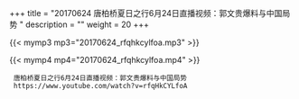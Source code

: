 +++
title = "20170624  唐柏桥夏日之行6月24日直播视频：郭文贵爆料与中国局势 "
description = ""
weight = 20
+++

{{< mymp3 mp3="20170624_rfqhkcylfoa.mp3" >}}

{{< mymp4 mp4="20170624_rfqhkcylfoa.mp4" >}}

     唐柏桥夏日之行6月24日直播视频：郭文贵爆料与中国局势 
     https://www.youtube.com/watch?v=rfqHkCYLfoA 
     
